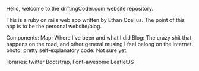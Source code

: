 Hello, welcome to the driftingCoder.com website repository.

This is a ruby on rails web app written by Ethan Ozelius.
	The point of this app is to be the personal website/blog.

Components:
	Map: Where I've been and what I did
	Blog: The crazy shit that happens on the road, and other general musing I feel belong on the internet.
	photo: pretty self-explanatory
	code: Not sure yet.

libraries: 
	twitter Bootstrap, 
	Font-awesome
	LeafletJS
